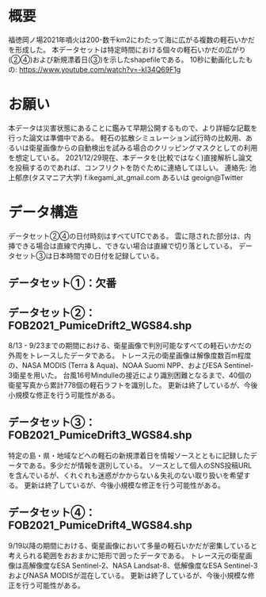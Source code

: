 # 概要
福徳岡ノ場2021年噴火は200-数千km2にわたって海に広がる複数の軽石いかだを形成した。
本データセットは特定時間における個々の軽石いかだの広がり(②④)および新規漂着日(③)を示したshapefileである。
10秒に動画化したもの: https://www.youtube.com/watch?v=-kI34Q69F1g

# お願い
本データは災害状態にあることに鑑みて早期公開するもので、より詳細な記載を行った論文は準備中である。
軽石の拡散シミュレーション試行時の比較用、あるいは衛星画像からの自動検出を試みる場合のクリッピングマスクとしての利用を想定している。
2021/12/29現在、本データを(比較ではなく)直接解析し論文を投稿するのであれば、コンフリクトを防ぐために連絡してほしい。
連絡先: 池上郁彦(タスマニア大学) f.ikegami_at_gmail.com あるいは geoign@Twitter

# データ構造
データセット②④の日付時刻はすべてUTCである。
雲に隠された部分は、内挿できる場合は直線で内挿し、できない場合は直線で切り落としている。
データセット③は日本時間での日付を記録している。

## データセット①：欠番

## データセット②：FOB2021_PumiceDrift2_WGS84.shp
8/13 - 9/23までの期間における、衛星画像で判別可能なすべての軽石いかだの外周をトレースしたデータである。
トレース元の衛星画像は解像度数百m程度の、NASA MODIS (Terra & Aqua)、NOAA Suomi NPP、およびESA Sentinel-3衛星を用いた。
台風16号Mindulleの接近により識別困難となるまで、40個の衛星写真から累計778個の軽石ラフトを識別した。
更新は終了しているが、今後小規模な修正を行う可能性がある。

## データセット③：FOB2021_PumiceDrift3_WGS84.shp
特定の島・県・地域などへの軽石の新規漂着日を情報ソースとともに記録したデータである。多少だが情報を選別している。
ソースとして個人のSNS投稿URLを含んでいるが、くれぐれも迷惑がかからない＆失礼のない取り扱いを希望する。
更新は終了しているが、今後小規模な修正を行う可能性がある。

## データセット④：FOB2021_PumiceDrift4_WGS84.shp
9/19以降の期間における、衛星画像において多量の軽石いかだが密集していると考えられる範囲をおおまかに矩形で囲ったデータである。
トレース元の衛星画像は高解像度なESA Sentinel-2、NASA Landsat-8、低解像度なESA Sentinel-3およびNASA MODISが混在している。
更新は終了しているが、今後小規模な修正を行う可能性がある。
